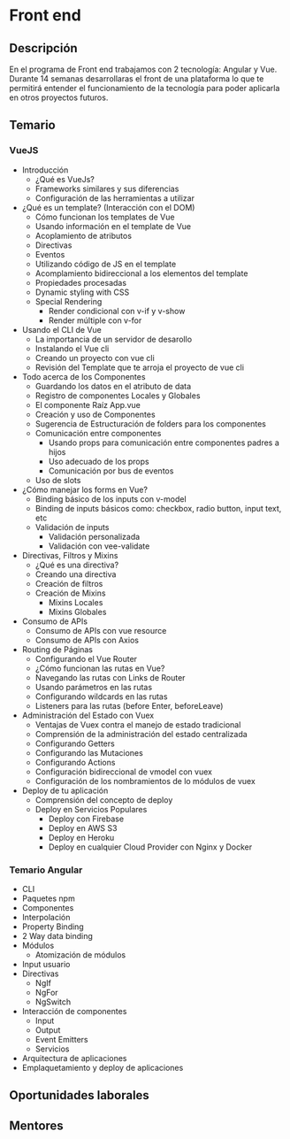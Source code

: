 # Front end
## Descripción

En el programa de Front end trabajamos con 2 tecnología: Angular y Vue.
Durante 14 semanas desarrollaras el front de una plataforma lo que te permitirá entender el funcionamiento de la tecnología para poder aplicarla en otros proyectos futuros.

## Temario

### VueJS
- Introducción
  - ¿Qué es VueJs?
  - Frameworks similares y sus diferencias
  - Configuración de las herramientas a utilizar
- ¿Qué es un template? (Interacción con el DOM)
  - Cómo funcionan los templates de Vue
  - Usando información en el template de Vue
  - Acoplamiento de atributos
  - Directivas
  - Eventos
  - Utilizando código de JS en el template
  - Acomplamiento bidireccional a los elementos del template
  - Propiedades procesadas
  - Dynamic styling with CSS
  - Special Rendering
    - Render condicional con v-if y v-show
    - Render múltiple con v-for
- Usando el CLI de Vue
  - La importancia de un servidor de desarollo
  - Instalando el Vue cli
  - Creando un proyecto con vue cli
  - Revisión del Template que te arroja el proyecto de vue cli
- Todo acerca de los Componentes
  - Guardando los datos en el atributo de data
  - Registro de componentes Locales y Globales
  - El componente Raíz App.vue
  - Creación y uso de Componentes
  - Sugerencia de Estructuración de folders para los componentes
  - Comunicación entre componentes
    - Usando props para comunicación entre componentes padres a hijos
    - Uso adecuado de los props
    - Comunicación por bus de eventos
  - Uso de slots
- ¿Cómo manejar los forms en Vue?
  - Binding básico de los inputs con v-model
  - Binding de inputs básicos como: checkbox, radio button, input text, etc
  - Validación de inputs
    - Validación personalizada
    - Validación con vee-validate
- Directivas, Filtros y Mixins
  - ¿Qué es una directiva?
  - Creando una directiva
  - Creación de filtros
  - Creación de Mixins
    - Mixins Locales
    - Mixins Globales
- Consumo de APIs
  - Consumo de APIs con vue resource
  - Consumo de APIs con Axios
- Routing de Páginas
  - Configurando el Vue Router
  - ¿Cómo funcionan las rutas en Vue?
  - Navegando las rutas con Links de Router
  - Usando parámetros en las rutas
  - Configurando wildcards en las rutas
  - Listeners para las rutas (before Enter, beforeLeave)
- Administración del Estado con Vuex
  - Ventajas de Vuex contra el manejo de estado tradicional
  - Comprensión de la administración del estado centralizada
  - Configurando Getters
  - Configurando las Mutaciones
  - Configurando Actions
  - Configuración bidireccional de vmodel con vuex
  - Configuración de los nombramientos de lo módulos de vuex
- Deploy de tu aplicación
  - Comprensión del concepto de deploy
  - Deploy en Servicios Populares
    - Deploy con Firebase
    - Deploy en AWS S3
    - Deploy en Heroku
    - Deploy en cualquier Cloud Provider con Nginx y Docker
    
    

### Temario Angular
- CLI
- Paquetes npm 
- Componentes
- Interpolación
- Property Binding
- 2 Way data binding
- Módulos
  - Atomización de módulos
- Input usuario
- Directivas
  - NgIf
  - NgFor
  - NgSwitch
- Interacción de componentes
  - Input
  - Output
  - Event Emitters
  - Servicios
- Arquitectura de aplicaciones
- Emplaquetamiento y deploy de aplicaciones 

## Oportunidades laborales
## Mentores
